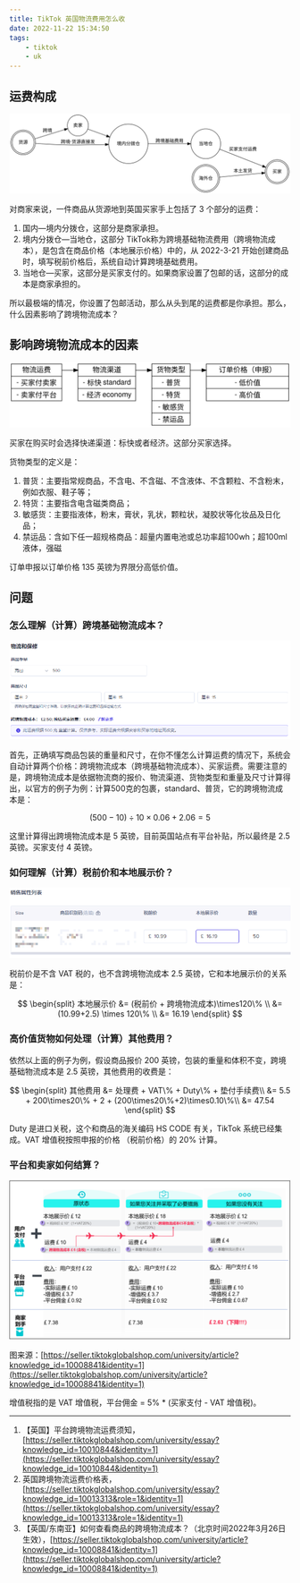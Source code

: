 ```yaml
---
title: TikTok 英国物流费用怎么收
date: 2022-11-22 15:34:50
tags:
	- tiktok
	- uk
---
```


## 运费构成

![tiktok_uk_ship.svg](/images/TikTok%20%E8%8B%B1%E5%9B%BD%E7%89%A9%E6%B5%81%E8%B4%B9%E7%94%A8%E6%80%8E%E4%B9%88%E6%94%B6/tiktok_uk_ship.svg)

对商家来说，一件商品从货源地到英国买家手上包括了 3 个部分的运费：

1. 国内—境内分拨仓，这部分是商家承担。
2. 境内分拨仓—当地仓，这部分 TikTok称为跨境基础物流费用（跨境物流成本），是包含在商品价格（本地展示价格）中的，从 2022-3-21 开始创建商品时，填写税前价格后，系统自动计算跨境基础费用。
3. 当地仓—买家，这部分是买家支付的。如果商家设置了包邮的话，这部分的成本是商家承担的。

所以最极端的情况，你设置了包邮活动，那么从头到尾的运费都是你承担。那么，什么因素影响了跨境物流成本？

## 影响跨境物流成本的因素

![tiktok_uk_flow.svg](/images/TikTok%20%E8%8B%B1%E5%9B%BD%E7%89%A9%E6%B5%81%E8%B4%B9%E7%94%A8%E6%80%8E%E4%B9%88%E6%94%B6/tiktok_uk_flow.svg)

买家在购买时会选择快递渠道：标快或者经济。这部分买家选择。

货物类型的定义是：

1. 普货：主要指常规商品，不含电、不含磁、不含液体、不含颗粒、不含粉末，例如衣服、鞋子等；
2. 特货：主要指含电含磁类商品；
3. 敏感货：主要指液体，粉末，膏状，乳状，颗粒状，凝胶状等化妆品及日化品；
4. 禁运品：含如下任一超规格商品：超量内置电池或总功率超100wh；超100ml液体，强磁

订单申报以订单价格 135 英镑为界限分高低价值。

## 问题

### 怎么理解（计算）跨境基础物流成本？

![Untitled](/images/TikTok%20%E8%8B%B1%E5%9B%BD%E7%89%A9%E6%B5%81%E8%B4%B9%E7%94%A8%E6%80%8E%E4%B9%88%E6%94%B6/Untitled.png)

首先，正确填写商品包装的重量和尺寸，在你不懂怎么计算运费的情况下，系统会自动计算两个价格：跨境物流成本（跨境基础物流成本）、买家运费。需要注意的是，跨境物流成本是依据物流商的报价、物流渠道、货物类型和重量及尺寸计算得出，以官方的例子为例：计算500克的包裹，standard、普货，它的跨境物流成本是：

$$
(500-10)\div 10\times0.06+2.06 = 5
$$

这里计算得出跨境物流成本是 5 英镑，目前英国站点有平台补贴，所以最终是 2.5 英镑。买家支付 4 英镑。

### 如何理解（计算）税前价和本地展示价？

![Untitled](/images/TikTok%20%E8%8B%B1%E5%9B%BD%E7%89%A9%E6%B5%81%E8%B4%B9%E7%94%A8%E6%80%8E%E4%B9%88%E6%94%B6/Untitled%201.png)

税前价是不含 VAT 税的，也不含跨境物流成本 2.5 英镑，它和本地展示价的关系是：

$$
\begin{split}
本地展示价 &= (税前价 + 跨境物流成本)\times120\% \\
&= (10.99+2.5) \times 120\% \\
&= 16.19
\end{split}
$$

### 高价值货物如何处理（计算）其他费用？

依然以上面的例子为例，假设商品报价 200 英镑，包装的重量和体积不变，跨境基础物流成本是 2.5 英镑，其他费用的收费是：

$$
\begin{split}
其他费用 &=  处理费 + VAT\% + Duty\% + 垫付手续费\\
&= 5.5 + 200\times20\% + 2 + (200\times20\%+2)\times0.10\%\\
&= 47.54
\end{split}
$$

Duty 是进口关税，这个和商品的海关编码 HS CODE 有关，TikTok 系统已经集成。VAT 增值税按照申报的价格 （税前价格）的 20% 计算。

### 平台和卖家如何结算？

![Untitled](/images/TikTok%20%E8%8B%B1%E5%9B%BD%E7%89%A9%E6%B5%81%E8%B4%B9%E7%94%A8%E6%80%8E%E4%B9%88%E6%94%B6/Untitled%202.png)

图来源：[https://seller.tiktokglobalshop.com/university/article?knowledge_id=10008841&identity=1](https://seller.tiktokglobalshop.com/university/article?knowledge_id=10008841&identity=1)

增值税指的是 VAT 增值税，平台佣金 = 5% * (买家支付 - VAT 增值税)。

---

1. 【英国】平台跨境物流运费须知， [https://seller.tiktokglobalshop.com/university/essay?knowledge_id=10010844&identity=1](https://seller.tiktokglobalshop.com/university/essay?knowledge_id=10010844&identity=1)
2. 英国跨境物流运费价格表，[https://seller.tiktokglobalshop.com/university/essay?knowledge_id=10013313&role=1&identity=1](https://seller.tiktokglobalshop.com/university/essay?knowledge_id=10013313&role=1&identity=1)
3. 【英国/东南亚】如何查看商品的跨境物流成本？（北京时间2022年3月26日生效），[https://seller.tiktokglobalshop.com/university/article?knowledge_id=10008841&identity=1](https://seller.tiktokglobalshop.com/university/article?knowledge_id=10008841&identity=1)